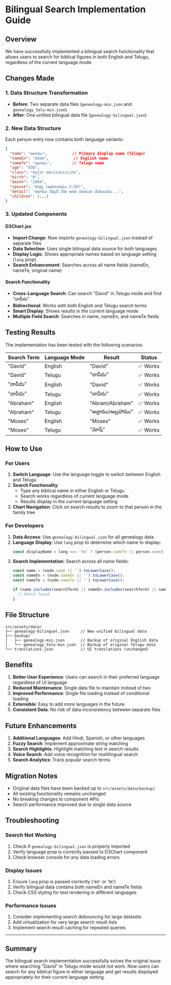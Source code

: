 # Bilingual Search Implementation Guide

## Overview
We have successfully implemented a bilingual search functionality that allows users to search for biblical figures in both English and Telugu, regardless of the current language mode.

## Changes Made

### 1. Data Structure Transformation
- **Before**: Two separate data files (`genealogy-min.json` and `genealogy_telu-min.json`)
- **After**: One unified bilingual data file (`genealogy-bilingual.json`)

### 2. New Data Structure
Each person entry now contains both language variants:
```json
{
  "name": "ఆదాము",           // Primary display name (Telugu)
  "nameEn": "Adam",           // English name
  "nameTe": "ఆదాము",         // Telugu name
  "age": "930",
  "class": "major messianicLine",
  "birth": "0",
  "death": "2994",
  "spouse": "హవ్వ (ఆదికాండము 3:20)",
  "detail": "ఆదాము దేవుని చేత ఆరవ దినమున చేయబడెను...",
  "children": [...]
}
```

### 3. Updated Components

#### D3Chart.jsx
- **Import Change**: Now imports `genealogy-bilingual.json` instead of separate files
- **Data Selection**: Uses single bilingual data source for both languages
- **Display Logic**: Shows appropriate names based on language setting (`lang` prop)
- **Search Enhancement**: Searches across all name fields (nameEn, nameTe, original name)

#### Search Functionality
- **Cross-Language Search**: Can search "David" in Telugu mode and find "దావీదు"
- **Bidirectional**: Works with both English and Telugu search terms
- **Smart Display**: Shows results in the current language mode
- **Multiple Field Search**: Searches in name, nameEn, and nameTe fields

## Testing Results

The implementation has been tested with the following scenarios:

| Search Term | Language Mode | Result | Status |
|-------------|---------------|---------|---------|
| "David" | English | "David" | ✅ Works |
| "David" | Telugu | "దావీదు" | ✅ Works |
| "దావీదు" | English | "David" | ✅ Works |
| "దావీదు" | Telugu | "దావీదు" | ✅ Works |
| "Abraham" | English | "Abram/Abraham" | ✅ Works |
| "Abraham" | Telugu | "అబ్రాము/అబ్రహాము" | ✅ Works |
| "Moses" | English | "Moses" | ✅ Works |
| "Moses" | Telugu | "మోషే" | ✅ Works |

## How to Use

### For Users
1. **Switch Language**: Use the language toggle to switch between English and Telugu
2. **Search Functionality**: 
   - Type any biblical name in either English or Telugu
   - Search works regardless of current language mode
   - Results display in the current language setting
3. **Chart Navigation**: Click on search results to zoom to that person in the family tree

### For Developers
1. **Data Access**: Use `genealogy-bilingual.json` for all genealogy data
2. **Language Display**: Use `lang` prop to determine which name to display:
   ```javascript
   const displayName = lang === 'te' ? (person.nameTe || person.name) : (person.nameEn || person.name);
   ```
3. **Search Implementation**: Search across all name fields:
   ```javascript
   const name = (node.name || '').toLowerCase();
   const nameEn = (node.nameEn || '').toLowerCase();
   const nameTe = (node.nameTe || '').toLowerCase();
   
   if (name.includes(searchTerm) || nameEn.includes(searchTerm) || nameTe.includes(searchTerm)) {
     // Match found
   }
   ```

## File Structure

```
src/assets/data/
├── genealogy-bilingual.json     // New unified bilingual data
├── backup/
│   ├── genealogy-min.json       // Backup of original English data
│   └── genealogy_telu-min.json  // Backup of original Telugu data
└── translations.json            // UI translations (unchanged)
```

## Benefits

1. **Better User Experience**: Users can search in their preferred language regardless of UI language
2. **Reduced Maintenance**: Single data file to maintain instead of two
3. **Improved Performance**: Single file loading instead of conditional loading
4. **Extensible**: Easy to add more languages in the future
5. **Consistent Data**: No risk of data inconsistency between separate files

## Future Enhancements

1. **Additional Languages**: Add Hindi, Spanish, or other languages
2. **Fuzzy Search**: Implement approximate string matching
3. **Search Highlights**: Highlight matching text in search results
4. **Voice Search**: Add voice recognition for multilingual search
5. **Search Analytics**: Track popular search terms

## Migration Notes

- Original data files have been backed up to `src/assets/data/backup/`
- All existing functionality remains unchanged
- No breaking changes to component APIs
- Search performance improved due to single data source

## Troubleshooting

### Search Not Working
1. Check if `genealogy-bilingual.json` is properly imported
2. Verify language prop is correctly passed to D3Chart component
3. Check browser console for any data loading errors

### Display Issues
1. Ensure `lang` prop is passed correctly ('en' or 'te')
2. Verify bilingual data contains both nameEn and nameTe fields
3. Check CSS styling for text rendering in different languages

### Performance Issues
1. Consider implementing search debouncing for large datasets
2. Add virtualization for very large search result lists
3. Implement search result caching for repeated queries

---

## Summary

The bilingual search implementation successfully solves the original issue where searching "David" in Telugu mode would not work. Now users can search for any biblical figure in either language and get results displayed appropriately for their current language setting.
